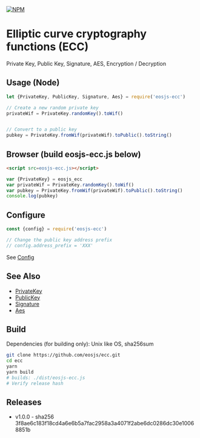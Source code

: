 [![NPM](https://img.shields.io/npm/v/eosjs-ecc.svg)](https://www.npmjs.org/package/eosjs-ecc)

# Elliptic curve cryptography functions (ECC)
Private Key, Public Key, Signature, AES, Encryption / Decryption

## Usage (Node)

```js
let {PrivateKey, PublicKey, Signature, Aes} = require('eosjs-ecc')

// Create a new random private key
privateWif = PrivateKey.randomKey().toWif()


// Convert to a public key
pubkey = PrivateKey.fromWif(privateWif).toPublic().toString()

```

## Browser (build eosjs-ecc.js below)

```html
<script src=eosjs-ecc.js></script>
```

```js
var {PrivateKey} = eosjs_ecc
var privateWif = PrivateKey.randomKey().toWif()
var pubkey = PrivateKey.fromWif(privateWif).toPublic().toString()
console.log(pubkey)
```

## Configure

```js
const {config} = require('eosjs-ecc')

// Change the public key address prefix
// config.address_prefix = 'XXX'

```
See [Config](./src/config.js)


## See Also

* [PrivateKey](./src/key_private.js)
* [PublicKey](./src/key_public.js)
* [Signature](./src/signature.js)
* [Aes](./src/aes.js)

## Build

Dependencies (for building only): Unix like OS, sha256sum

```bash
git clone https://github.com/eosjs/ecc.git
cd ecc
yarn
yarn build
# builds: ./dist/eosjs-ecc.js
# Verify release hash
```

## Releases

* v1.0.0 - sha256 3f8ae6c183f18cd4a6e6b5a7fac2958a3a4071f2abe6dc0286dc30e10068851b
